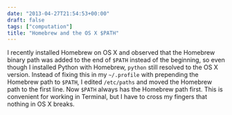 ```yaml
---
date: "2013-04-27T21:54:53+00:00"
draft: false
tags: ["computation"]
title: "Homebrew and the OS X $PATH"
---
```

I recently installed Homebrew on OS X and observed that the Homebrew binary path was added to the end of `$PATH` instead of the beginning, so even though I installed Python with Homebrew, `python` still resolved to the OS X version. Instead of fixing this in my `~/.profile` with prepending the Homebrew path to `$PATH`, I edited `/etc/paths` and moved the Homebrew path to the first line. Now `$PATH` always has the Homebrew path first. This is convenient for working in Terminal, but I have to cross my fingers that nothing in OS X breaks.

